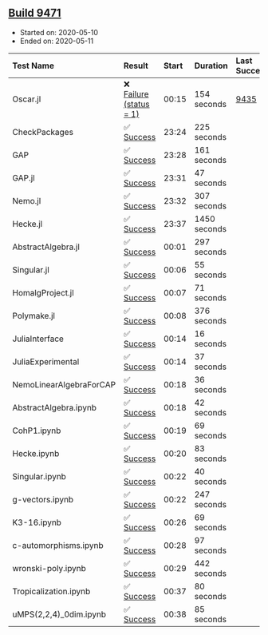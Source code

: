 ## [Build 9471](https://oscarci.mathematik.uni-kl.de/job/oscar/9471/)

* Started on: 2020-05-10
* Ended on: 2020-05-11

| Test Name    | Result | Start | Duration | Last Success | First Failure |
|:-------------|:-------|:------|:---------|:-------------|:--------------|
| Oscar.jl | ❌ [Failure (status = 1)](https://oscarci.mathematik.uni-kl.de/job/oscar/9471/artifact/logs/build-9471/Oscar.jl.log) | 00:15 | 154 seconds | [9435](https://oscarci.mathematik.uni-kl.de/job/oscar/9435/) | [9436](https://oscarci.mathematik.uni-kl.de/job/oscar/9436/) |
| CheckPackages | ✅ [Success](https://oscarci.mathematik.uni-kl.de/job/oscar/9471/artifact/logs/build-9471/CheckPackages.log) | 23:24 | 225 seconds |  |  |
| GAP | ✅ [Success](https://oscarci.mathematik.uni-kl.de/job/oscar/9471/artifact/logs/build-9471/GAP.log) | 23:28 | 161 seconds |  |  |
| GAP.jl | ✅ [Success](https://oscarci.mathematik.uni-kl.de/job/oscar/9471/artifact/logs/build-9471/GAP.jl.log) | 23:31 | 47 seconds |  |  |
| Nemo.jl | ✅ [Success](https://oscarci.mathematik.uni-kl.de/job/oscar/9471/artifact/logs/build-9471/Nemo.jl.log) | 23:32 | 307 seconds |  |  |
| Hecke.jl | ✅ [Success](https://oscarci.mathematik.uni-kl.de/job/oscar/9471/artifact/logs/build-9471/Hecke.jl.log) | 23:37 | 1450 seconds |  |  |
| AbstractAlgebra.jl | ✅ [Success](https://oscarci.mathematik.uni-kl.de/job/oscar/9471/artifact/logs/build-9471/AbstractAlgebra.jl.log) | 00:01 | 297 seconds |  |  |
| Singular.jl | ✅ [Success](https://oscarci.mathematik.uni-kl.de/job/oscar/9471/artifact/logs/build-9471/Singular.jl.log) | 00:06 | 55 seconds |  |  |
| HomalgProject.jl | ✅ [Success](https://oscarci.mathematik.uni-kl.de/job/oscar/9471/artifact/logs/build-9471/HomalgProject.jl.log) | 00:07 | 71 seconds |  |  |
| Polymake.jl | ✅ [Success](https://oscarci.mathematik.uni-kl.de/job/oscar/9471/artifact/logs/build-9471/Polymake.jl.log) | 00:08 | 376 seconds |  |  |
| JuliaInterface | ✅ [Success](https://oscarci.mathematik.uni-kl.de/job/oscar/9471/artifact/logs/build-9471/JuliaInterface.log) | 00:14 | 16 seconds |  |  |
| JuliaExperimental | ✅ [Success](https://oscarci.mathematik.uni-kl.de/job/oscar/9471/artifact/logs/build-9471/JuliaExperimental.log) | 00:14 | 37 seconds |  |  |
| NemoLinearAlgebraForCAP | ✅ [Success](https://oscarci.mathematik.uni-kl.de/job/oscar/9471/artifact/logs/build-9471/NemoLinearAlgebraForCAP.log) | 00:18 | 36 seconds |  |  |
| AbstractAlgebra.ipynb | ✅ [Success](https://oscarci.mathematik.uni-kl.de/job/oscar/9471/artifact/logs/build-9471/AbstractAlgebra.ipynb.log) | 00:18 | 42 seconds |  |  |
| CohP1.ipynb | ✅ [Success](https://oscarci.mathematik.uni-kl.de/job/oscar/9471/artifact/logs/build-9471/CohP1.ipynb.log) | 00:19 | 69 seconds |  |  |
| Hecke.ipynb | ✅ [Success](https://oscarci.mathematik.uni-kl.de/job/oscar/9471/artifact/logs/build-9471/Hecke.ipynb.log) | 00:20 | 83 seconds |  |  |
| Singular.ipynb | ✅ [Success](https://oscarci.mathematik.uni-kl.de/job/oscar/9471/artifact/logs/build-9471/Singular.ipynb.log) | 00:22 | 40 seconds |  |  |
| g-vectors.ipynb | ✅ [Success](https://oscarci.mathematik.uni-kl.de/job/oscar/9471/artifact/logs/build-9471/g-vectors.ipynb.log) | 00:22 | 247 seconds |  |  |
| K3-16.ipynb | ✅ [Success](https://oscarci.mathematik.uni-kl.de/job/oscar/9471/artifact/logs/build-9471/K3-16.ipynb.log) | 00:26 | 69 seconds |  |  |
| c-automorphisms.ipynb | ✅ [Success](https://oscarci.mathematik.uni-kl.de/job/oscar/9471/artifact/logs/build-9471/c-automorphisms.ipynb.log) | 00:28 | 97 seconds |  |  |
| wronski-poly.ipynb | ✅ [Success](https://oscarci.mathematik.uni-kl.de/job/oscar/9471/artifact/logs/build-9471/wronski-poly.ipynb.log) | 00:29 | 442 seconds |  |  |
| Tropicalization.ipynb | ✅ [Success](https://oscarci.mathematik.uni-kl.de/job/oscar/9471/artifact/logs/build-9471/Tropicalization.ipynb.log) | 00:37 | 80 seconds |  |  |
| uMPS(2,2,4)_0dim.ipynb | ✅ [Success](https://oscarci.mathematik.uni-kl.de/job/oscar/9471/artifact/logs/build-9471/uMPS-2-2-4-_0dim.ipynb.log) | 00:38 | 85 seconds |  |  |
